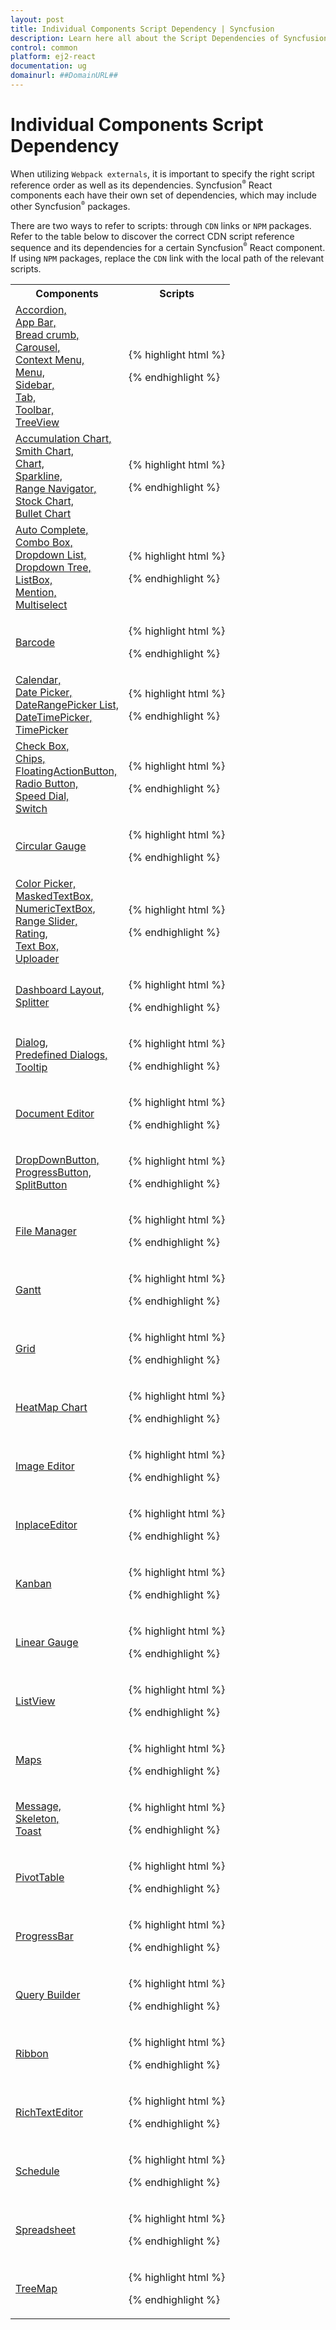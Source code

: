 ```yaml
---
layout: post
title: Individual Components Script Dependency | Syncfusion
description: Learn here all about the Script Dependencies of Syncfusion React components in Essential JS 2 and more.
control: common
platform: ej2-react
documentation: ug
domainurl: ##DomainURL##
---
```


# Individual Components Script Dependency

When utilizing `Webpack externals`, it is important to specify the right script reference order as well as its dependencies. Syncfusion<sup style="font-size:70%">&reg;</sup> React components each have their own set of dependencies, which may include other Syncfusion<sup style="font-size:70%">&reg;</sup> packages.

There are two ways to refer to scripts: through `CDN` links or `NPM` packages. Refer to the table below to discover the correct CDN script reference sequence and its dependencies for a certain Syncfusion<sup style="font-size:70%">&reg;</sup> React component. If using `NPM` packages, replace the `CDN` link with the local path of the relevant scripts.

<table>
<tr>
<th>Components</th>
<th>Scripts</th>
</tr>
<tr>
<td><a href="https://ej2.syncfusion.com/react/documentation/accordion/getting-started">Accordion, </a><br/><a href="https://ej2.syncfusion.com/react/documentation/appbar/getting-started">App Bar, </a><br/><a href="https://ej2.syncfusion.com/react/documentation/breadcrumb/getting-started">Bread crumb, </a><br/><a href="https://ej2.syncfusion.com/react/documentation/carousel/getting-started">Carousel, </a><br/><a href="https://ej2.syncfusion.com/react/documentation/context-menu/getting-started">Context Menu, </a><br/><a href="https://ej2.syncfusion.com/react/documentation/menu/getting-started">Menu, </a><br/><a href="https://ej2.syncfusion.com/react/documentation/sidebar/getting-started">Sidebar, </a><br/><a href="https://ej2.syncfusion.com/react/documentation/tab/getting-started">Tab, </a><br/><a href="https://ej2.syncfusion.com/react/documentation/toolbar/getting-started">Toolbar, </a><br/><a href="https://ej2.syncfusion.com/react/documentation/treeview/getting-started">TreeView</a></td>
<td>

{% highlight html %}
<script src="https://cdn.syncfusion.com/ej2/21.1.35/ej2-base/dist/ej2-base.min.js"></script>  
<script src="https://cdn.syncfusion.com/ej2/21.1.35/ej2-data/dist/ej2-data.min.js"></script>  
<script src="https://cdn.syncfusion.com/ej2/21.1.35/ej2-lists/dist/ej2-lists.min.js"></script>  
<script src="https://cdn.syncfusion.com/ej2/21.1.35/ej2-buttons/dist/ej2-buttons.min.js"></script>  
<script src="https://cdn.syncfusion.com/ej2/21.1.35/ej2-popups/dist/ej2-popups.min.js"></script>  
<script src="https://cdn.syncfusion.com/ej2/21.1.35/ej2-inputs/dist/ej2-inputs.min.js"></script>  
<script src="https://cdn.syncfusion.com/ej2/21.1.35/ej2-navigations/dist/ej2-navigations.min.js"></script>  
<script src="https://cdn.syncfusion.com/ej2/21.1.35/ej2-react-base/dist/ej2-react-base.min.js"></script>  
<script src="https://cdn.syncfusion.com/ej2/21.1.35/ej2-react-navigations/dist/ej2-react-navigations.min.js"></script> 
{% endhighlight %}

</td>
</tr>
<tr>
<td><a href="https://ej2.syncfusion.com/react/documentation/accumulation-chart/getting-started">Accumulation Chart, </a><br/><a href="https://ej2.syncfusion.com/react/documentation/smithchart/getting-started">Smith Chart, </a><br><a href="https://ej2.syncfusion.com/react/documentation/chart/getting-started">Chart, </a><br><a href="https://ej2.syncfusion.com/react/documentation/sparkline/getting-started">Sparkline, </a><br><a href="https://ej2.syncfusion.com/react/documentation/range-navigator/getting-started">Range Navigator, </a><br><a href="https://ej2.syncfusion.com/react/documentation/stock-chart/getting-started">Stock Chart, </a><br><a href="https://ej2.syncfusion.com/react/documentation/bullet-chart/getting-started">Bullet Chart</a></td>
<td>

{% highlight html %}
<script src="https://cdn.syncfusion.com/ej2/21.1.35/ej2-base/dist/ej2-base.min.js"></script>  
<script src="https://cdn.syncfusion.com/ej2/21.1.35/ej2-data/dist/ej2-data.min.js"></script>  
<script src="https://cdn.syncfusion.com/ej2/21.1.35/ej2-buttons/dist/ej2-buttons.min.js"></script>  
<script src="https://cdn.syncfusion.com/ej2/21.1.35/ej2-lists/dist/ej2-lists.min.js"></script>  
<script src="https://cdn.syncfusion.com/ej2/21.1.35/ej2-popups/dist/ej2-popups.min.js"></script>  
<script src="https://cdn.syncfusion.com/ej2/21.1.35/ej2-splitbuttons/dist/ej2-splitbuttons.min.js"></script>  
<script src="https://cdn.syncfusion.com/ej2/21.1.35/ej2-navigations/dist/ej2-navigations.min.js"></script>  
<script src="https://cdn.syncfusion.com/ej2/21.1.35/ej2-calendars/dist/ej2-calendars.min.js"></script>  
<script src="https://cdn.syncfusion.com/ej2/21.1.35/ej2-file-utils/dist/ej2-file-utils.min.js"></script>  
<script src="https://cdn.syncfusion.com/ej2/21.1.35/ej2-compression/dist/ej2-compression.min.js"></script> 
<script src="https://cdn.syncfusion.com/ej2/21.1.35/ej2-pdf-export/dist/ej2-pdf-export.min.js"></script>  
<script src="https://cdn.syncfusion.com/ej2/21.1.35/ej2-svg-base/dist/ej2-svg-base.min.js"></script>  
<script src="https://cdn.syncfusion.com/ej2/21.1.35/ej2-charts/dist/ej2-charts.min.js"></script>  
<script src="https://cdn.syncfusion.com/ej2/21.1.35/ej2-react-base/dist/ej2-react-base.min.js"></script>
<script src="https://cdn.syncfusion.com/ej2/21.1.35/ej2-react-charts/dist/ej2-react-charts.min.js"></script>  
{% endhighlight %}

</td>
</tr>
<tr>
<td><a href="https://ej2.syncfusion.com/react/documentation/auto-complete/getting-started">Auto Complete, </a><br/><a href="https://ej2.syncfusion.com/react/documentation/combo-box/getting-started">Combo Box, </a><br/><a href="https://ej2.syncfusion.com/react/documentation/drop-down-list/getting-started">Dropdown List, </a><br/><a href="https://ej2.syncfusion.com/react/documentation/drop-down-tree/getting-started">Dropdown Tree, </a><br/><a href="https://ej2.syncfusion.com/react/documentation/list-box/getting-started">ListBox, </a><br/><a href="https://ej2.syncfusion.com/react/documentation/mention/getting-started">Mention, </a><br/><a href="https://ej2.syncfusion.com/react/documentation/multi-select/getting-started">Multiselect</a></td>
<td>

{% highlight html %}
<script src="https://cdn.syncfusion.com/ej2/21.1.35/ej2-base/dist/ej2-base.min.js"></script>  
<script src="https://cdn.syncfusion.com/ej2/21.1.35/ej2-data/dist/ej2-data.min.js"></script>  
<script src="https://cdn.syncfusion.com/ej2/21.1.35/ej2-buttons/dist/ej2-buttons.min.js"></script>  
<script src="https://cdn.syncfusion.com/ej2/21.1.35/ej2-lists/dist/ej2-lists.min.js"></script>  
<script src="https://cdn.syncfusion.com/ej2/21.1.35/ej2-popups/dist/ej2-popups.min.js"></script>  
<script src="https://cdn.syncfusion.com/ej2/21.1.35/ej2-splitbuttons/dist/ej2-splitbuttons.min.js"></script>  
<script src="https://cdn.syncfusion.com/ej2/21.1.35/ej2-inputs/dist/ej2-inputs.min.js"></script>  
<script src="https://cdn.syncfusion.com/ej2/21.1.35/ej2-navigations/dist/ej2-navigations.min.js"></script>  
<script src="https://cdn.syncfusion.com/ej2/21.1.35/ej2-dropdowns/dist/ej2-dropdowns.min.js"></script>  
<script src="https://cdn.syncfusion.com/ej2/21.1.35/ej2-react-base/dist/ej2-react-base.min.js"></script> 
<script src="https://cdn.syncfusion.com/ej2/21.1.35/ej2-react-dropdowns/dist/ej2-react-dropdowns.min.js"></script>  
{% endhighlight %}

</td>
</tr>
<tr>
<td><a href="https://ej2.syncfusion.com/react/documentation/barcode/getting-started">Barcode</a></td>
<td>

{% highlight html %}
<script src="https://cdn.syncfusion.com/ej2/21.1.35/ej2-base/dist/ej2-base.min.js"></script>  
<script src="https://cdn.syncfusion.com/ej2/21.1.35/ej2-data/dist/ej2-data.min.js"></script>   
<script src="https://cdn.syncfusion.com/ej2/21.1.35/ej2-barcodegenerator/dist/ej2-barcodegenerator.min.js"></script>  
<script src="https://cdn.syncfusion.com/ej2/21.1.35/ej2-file-utils/dist/ej2-file-utils.min.js"></script>  
<script src="https://cdn.syncfusion.com/ej2/21.1.35/ej2-compression/dist/ej2-compression.min.js"></script>
<script src="https://cdn.syncfusion.com/ej2/21.1.35/ej2-pdf-export/dist/ej2-pdf-export.min.js"></script>   
<script src="https://cdn.syncfusion.com/ej2/21.1.35/ej2-svg-base/dist/ej2-svg-base.min.js"></script> 
<script src="https://cdn.syncfusion.com/ej2/21.1.35/ej2-react-base/dist/ej2-react-base.min.js"></script> 
<script src="https://cdn.syncfusion.com/ej2/21.1.35/ej2-react-barcodegenerator/dist/ej2-react-barcodegenerator.min.js"></script>  
{% endhighlight %}

</td>
</tr>
<tr>
<td><a href="https://ej2.syncfusion.com/react/documentation/calendar/getting-started">Calendar, </a><br/><a href="https://ej2.syncfusion.com/react/documentation/datepicker/getting-started">Date Picker, </a><br/><a href="https://ej2.syncfusion.com/react/documentation/daterangepicker/getting-started">DateRangePicker List, </a><br/><a href="https://ej2.syncfusion.com/react/documentation/datetimepicker/getting-started">DateTimePicker, </a><br/><a href="https://ej2.syncfusion.com/react/documentation/timepicker/getting-started">TimePicker</a></td>
<td>

{% highlight html %}
<script src="https://cdn.syncfusion.com/ej2/21.1.35/ej2-base/dist/ej2-base.min.js"></script>  
<script src="https://cdn.syncfusion.com/ej2/21.1.35/ej2-data/dist/ej2-data.min.js"></script>  
<script src="https://cdn.syncfusion.com/ej2/21.1.35/ej2-buttons/dist/ej2-buttons.min.js"></script>  
<script src="https://cdn.syncfusion.com/ej2/21.1.35/ej2-lists/dist/ej2-lists.min.js"></script>  
<script src="https://cdn.syncfusion.com/ej2/21.1.35/ej2-popups/dist/ej2-popups.min.js"></script>  
<script src="https://cdn.syncfusion.com/ej2/21.1.35/ej2-splitbuttons/dist/ej2-splitbuttons.min.js"></script>  
<script src="https://cdn.syncfusion.com/ej2/21.1.35/ej2-inputs/dist/ej2-inputs.min.js"></script>  
<script src="https://cdn.syncfusion.com/ej2/21.1.35/ej2-calendars/dist/ej2-calendars.min.js"></script>  
<script src="https://cdn.syncfusion.com/ej2/21.1.35/ej2-react-base/dist/ej2-react-base.min.js"></script>  
<script src="https://cdn.syncfusion.com/ej2/21.1.35/ej2-react-calendars/dist/ej2-react-calendars.min.js"></script>  
{% endhighlight %}

</td>
</tr>
<tr>
<td><a href="https://ej2.syncfusion.com/react/documentation/check-box/getting-started">Check Box, </a><br/><a href="https://ej2.syncfusion.com/react/documentation/chips/getting-started">Chips, </a><br/><a href="https://ej2.syncfusion.com/react/documentation/floating-action-button/getting-started">FloatingActionButton, </a><br/><a href="https://ej2.syncfusion.com/react/documentation/radio-button/getting-started">Radio Button, </a><br/><a href="https://ej2.syncfusion.com/react/documentation/speed-dial/getting-started">Speed Dial, </a><br/><a href="https://ej2.syncfusion.com/react/documentation/switch/getting-started">Switch</a></td>
<td>

{% highlight html %}
<script src="https://cdn.syncfusion.com/ej2/21.1.35/ej2-base/dist/ej2-base.min.js"></script>  
<script src="https://cdn.syncfusion.com/ej2/21.1.35/ej2-buttons/dist/ej2-buttons.min.js"></script>  
<script src="https://cdn.syncfusion.com/ej2/21.1.35/ej2-react-base/dist/ej2-react-base.min.js"></script>  
<script src="https://cdn.syncfusion.com/ej2/21.1.35/ej2-react-buttons/dist/ej2-react-buttons.min.js"></script>  
{% endhighlight %}

</td>
</tr>
<tr>
<td><a href="https://ej2.syncfusion.com/react/documentation/circular-gauge/getting-started">Circular Gauge</a></td>
<td>

{% highlight html %}
<script src="https://cdn.syncfusion.com/ej2/21.1.35/ej2-base/dist/ej2-base.min.js"></script>  
<script src="https://cdn.syncfusion.com/ej2/21.1.35/ej2-file-utils/dist/ej2-file-utils.min.js"></script>  
<script src="https://cdn.syncfusion.com/ej2/21.1.35/ej2-compression/dist/ej2-compression.min.js"></script> 
<script src="https://cdn.syncfusion.com/ej2/21.1.35/ej2-pdf-export/dist/ej2-pdf-export.min.js"></script>  
<script src="https://cdn.syncfusion.com/ej2/21.1.35/ej2-svg-base/dist/ej2-svg-base.min.js"></script>  
<script src="https://cdn.syncfusion.com/ej2/21.1.35/ej2-circulargauge/dist/ej2-circulargauge.min.js"></script>  
<script src="https://cdn.syncfusion.com/ej2/21.1.35/ej2-react-base/dist/ej2-react-base.min.js"></script>  
<script src="https://cdn.syncfusion.com/ej2/21.1.35/ej2-react-circulargauge/dist/ej2-react-circulargauge.min.js"></script>  
{% endhighlight %}

</td>
</tr>
<tr>
<td><a href="https://ej2.syncfusion.com/react/documentation/color-picker/getting-started">Color Picker, </a><br/><a href="https://ej2.syncfusion.com/react/documentation/maskedtextbox/getting-started">MaskedTextBox, </a><br/><a href="https://ej2.syncfusion.com/react/documentation/numerictextbox/getting-started">NumericTextBox, </a><br/><a href="https://ej2.syncfusion.com/react/documentation/range-slider/getting-started">Range Slider, </a><br/><a href="https://ej2.syncfusion.com/react/documentation/rating/getting-started">Rating, </a><br/><a href="https://ej2.syncfusion.com/react/documentation/textbox/getting-started">Text Box, </a><br/><a href="https://ej2.syncfusion.com/react/documentation/uploader/getting-started">Uploader</a></td>
<td>

{% highlight html %}
<script src="https://cdn.syncfusion.com/ej2/21.1.35/ej2-base/dist/ej2-base.min.js"></script>  
<script src="https://cdn.syncfusion.com/ej2/21.1.35/ej2-buttons/dist/ej2-buttons.min.js"></script>  
<script src="https://cdn.syncfusion.com/ej2/21.1.35/ej2-popups/dist/ej2-popups.min.js"></script>   
<script src="https://cdn.syncfusion.com/ej2/21.1.35/ej2-splitbuttons/dist/ej2-splitbuttons.min.js"></script> 
<script src="https://cdn.syncfusion.com/ej2/21.1.35/ej2-inputs/dist/ej2-inputs.min.js"></script>  
<script src="https://cdn.syncfusion.com/ej2/21.1.35/ej2-react-base/dist/ej2-react-base.min.js"></script>  
<script src="https://cdn.syncfusion.com/ej2/21.1.35/ej2-react-inputs/dist/ej2-react-inputs.min.js"></script>  
{% endhighlight %}

</td>
</tr>
<tr>
<td><a href="https://ej2.syncfusion.com/react/documentation/dashboard-layout/getting-started">Dashboard Layout, </a><br/><a href="https://ej2.syncfusion.com/react/documentation/splitter/getting-started">Splitter</a></td>
<td>

{% highlight html %}
<script src="https://cdn.syncfusion.com/ej2/21.1.35/ej2-base/dist/ej2-base.min.js"></script>  
<script src="https://cdn.syncfusion.com/ej2/21.1.35/ej2-layouts/dist/ej2-layouts.min.js"></script>  
<script src="https://cdn.syncfusion.com/ej2/21.1.35/ej2-react-base/dist/ej2-react-base.min.js"></script>  
<script src="https://cdn.syncfusion.com/ej2/21.1.35/ej2-react-layouts/dist/ej2-react-layouts.min.js"></script>  
{% endhighlight %}

</td>
</tr>
<tr>
<td><a href="https://ej2.syncfusion.com/react/documentation/dialog/getting-started">Dialog, </a><br/><a href="https://ej2.syncfusion.com/react/documentation/predefined-dialogs/getting-started">Predefined Dialogs, </a><br/><a href="https://ej2.syncfusion.com/react/documentation/tooltip/getting-started">Tooltip</a></td>
<td>

{% highlight html %}
<script src="https://cdn.syncfusion.com/ej2/21.1.35/ej2-base/dist/ej2-base.min.js"></script>  
<script src="https://cdn.syncfusion.com/ej2/21.1.35/ej2-buttons/dist/ej2-buttons.min.js"></script>  
<script src="https://cdn.syncfusion.com/ej2/21.1.35/ej2-popups/dist/ej2-popups.min.js"></script>  
<script src="https://cdn.syncfusion.com/ej2/21.1.35/ej2-react-base/dist/ej2-react-base.min.js"></script>  
<script src="https://cdn.syncfusion.com/ej2/21.1.35/ej2-react-popups/dist/ej2-react-popups.min.js"></script>  
{% endhighlight %}

</td>
</tr>
<tr>
<td><a href="https://ej2.syncfusion.com/react/documentation/document-editor/getting-started">Document Editor</a></td>
<td>

{% highlight html %}
<script src="https://cdn.syncfusion.com/ej2/21.1.35/ej2-base/dist/ej2-base.min.js"></script>  
<script src="https://cdn.syncfusion.com/ej2/21.1.35/ej2-data/dist/ej2-data.min.js"></script>  
<script src="https://cdn.syncfusion.com/ej2/21.1.35/ej2-buttons/dist/ej2-buttons.min.js"></script>  
<script src="https://cdn.syncfusion.com/ej2/21.1.35/ej2-lists/dist/ej2-lists.min.js"></script>  
<script src="https://cdn.syncfusion.com/ej2/21.1.35/ej2-popups/dist/ej2-popups.min.js"></script>  
<script src="https://cdn.syncfusion.com/ej2/21.1.35/ej2-splitbuttons/dist/ej2-splitbuttons.min.js"></script>  
<script src="https://cdn.syncfusion.com/ej2/21.1.35/ej2-inputs/dist/ej2-inputs.min.js"></script>  
<script src="https://cdn.syncfusion.com/ej2/21.1.35/ej2-navigations/dist/ej2-navigations.min.js"></script>  
<script src="https://cdn.syncfusion.com/ej2/21.1.35/ej2-file-utils/dist/ej2-file-utils.min.js"></script>  
<script src="https://cdn.syncfusion.com/ej2/21.1.35/ej2-compression/dist/ej2-compression.min.js"></script>  
<script src="https://cdn.syncfusion.com/ej2/21.1.35/ej2-charts/dist/ej2-charts.min.js"></script>  
<script src="https://cdn.syncfusion.com/ej2/21.1.35/ej2-documenteditor/dist/ej2-documenteditor.min.js"></script>  
<script src="https://cdn.syncfusion.com/ej2/21.1.35/ej2-react-base/dist/ej2-react-base.min.js"></script>  
<script src="https://cdn.syncfusion.com/ej2/21.1.35/ej2-react-documenteditor/dist/ej2-react-documenteditor.min.js"></script>  
{% endhighlight %}

</td>
</tr>
<tr>
<td><a href="https://ej2.syncfusion.com/react/documentation/drop-down-button/getting-started">DropDownButton, </a><br/><a href="https://ej2.syncfusion.com/react/documentation/progress-button/getting-started">ProgressButton, </a><br/><a href="https://ej2.syncfusion.com/react/documentation/split-button/getting-started">SplitButton</a></td>
<td>

{% highlight html %}
<script src="https://cdn.syncfusion.com/ej2/21.1.35/ej2-base/dist/ej2-base.min.js"></script>  
<script src="https://cdn.syncfusion.com/ej2/21.1.35/ej2-buttons/dist/ej2-buttons.min.js"></script>  
<script src="https://cdn.syncfusion.com/ej2/21.1.35/ej2-popups/dist/ej2-popups.min.js"></script>  
<script src="https://cdn.syncfusion.com/ej2/21.1.35/ej2-splitbuttons/dist/ej2-splitbuttons.min.js"></script>  
<script src="https://cdn.syncfusion.com/ej2/21.1.35/ej2-react-base/dist/ej2-react-base.min.js"></script>  
<script src="https://cdn.syncfusion.com/ej2/21.1.35/ej2-react-splitbuttons/dist/ej2-react-splitbuttons.min.js"></script>  
{% endhighlight %}

</td>
</tr>
<tr>
<td><a href="https://ej2.syncfusion.com/react/documentation/file-manager/getting-started">File Manager</a></td>
<td>

{% highlight html %}
<script src="https://cdn.syncfusion.com/ej2/21.1.35/ej2-base/dist/ej2-base.min.js"></script>  
<script src="https://cdn.syncfusion.com/ej2/21.1.35/ej2-buttons/dist/ej2-buttons.min.js"></script>  
<script src="https://cdn.syncfusion.com/ej2/21.1.35/ej2-lists/dist/ej2-lists.min.js"></script>  
<script src="https://cdn.syncfusion.com/ej2/21.1.35/ej2-layouts/dist/ej2-layouts.min.js"></script>  
<script src="https://cdn.syncfusion.com/ej2/21.1.35/ej2-popups/dist/ej2-popups.min.js"></script>   
<script src="https://cdn.syncfusion.com/ej2/21.1.35/ej2-splitbuttons/dist/ej2-buttons.min.js"></script>  
<script src="https://cdn.syncfusion.com/ej2/21.1.35/ej2-inputs/dist/ej2-inputs.min.js"></script>  
<script src="https://cdn.syncfusion.com/ej2/21.1.35/ej2-navigations/dist/ej2-navigations.min.js"></script>  
<script src="https://cdn.syncfusion.com/ej2/21.1.35/ej2-file-utils/dist/ej2-file-utils.min.js"></script>
<script src="https://cdn.syncfusion.com/ej2/21.1.35/ej2-compression/dist/ej2-compression.min.js"></script>
<script src="https://cdn.syncfusion.com/ej2/21.1.35/ej2-excel-export/dist/ej2-excel-export.min.js"></script>
<script src="https://cdn.syncfusion.com/ej2/21.1.35/ej2-pdf-export/dist/ej2-pdf-export.min.js"></script>
<script src="https://cdn.syncfusion.com/ej2/21.1.35/ej2-grids/dist/ej2-grids.min.js"></script>  
<script src="https://cdn.syncfusion.com/ej2/21.1.35/ej2-filemanager/dist/ej2-filemanager.min.js"></script>  
<script src="https://cdn.syncfusion.com/ej2/21.1.35/ej2-react-base/dist/ej2-react-base.min.js"></script>  
<script src="https://cdn.syncfusion.com/ej2/21.1.35/ej2-react-filemanager/dist/ej2-react-filemanager.min.js"></script>  
{% endhighlight %}

</td>
</tr>
<tr>
<td><a href="https://ej2.syncfusion.com/react/documentation/gantt/getting-started">Gantt</a></td>
<td>

{% highlight html %}
<script src="https://cdn.syncfusion.com/ej2/21.1.35/ej2-base/dist/ej2-base.min.js"></script>
<script src="https://cdn.syncfusion.com/ej2/21.1.35/ej2-data/dist/ej2-data.min.js"></script>
<script src="https://cdn.syncfusion.com/ej2/21.1.35/ej2-file-utils/dist/ej2-file-utils.min.js"></script>
<script src="https://cdn.syncfusion.com/ej2/21.1.35/ej2-compression/dist/ej2-compression.min.js"></script>
<script src="https://cdn.syncfusion.com/ej2/21.1.35/ej2-pdf-export/dist/ej2-pdf-export.min.js"></script>
<script src="https://cdn.syncfusion.com/ej2/21.1.35/ej2-buttons/dist/ej2-buttons.min.js"></script>
<script src="https://cdn.syncfusion.com/ej2/21.1.35/ej2-lists/dist/ej2-lists.min.js"></script>
<script src="https://cdn.syncfusion.com/ej2/21.1.35/ej2-popups/dist/ej2-popups.min.js"></script>
<script src="https://cdn.syncfusion.com/ej2/21.1.35/ej2-splitbuttons/dist/ej2-splitbuttons.min.js"></script>
<script src="https://cdn.syncfusion.com/ej2/21.1.35/ej2-inputs/dist/ej2-inputs.min.js"></script>
<script src="https://cdn.syncfusion.com/ej2/21.1.35/ej2-navigations/dist/ej2-navigations.min.js"></script>
<script src="https://cdn.syncfusion.com/ej2/21.1.35/ej2-dropdowns/dist/ej2-dropdowns.min.js"></script>
<script src="https://cdn.syncfusion.com/ej2/21.1.35/ej2-calendars/dist/ej2-calendars.min.js"></script>
<script src="https://cdn.syncfusion.com/ej2/21.1.35/ej2-excel-export/dist/ej2-excel-export.min.js"></script>
<script src="https://cdn.syncfusion.com/ej2/21.1.35/ej2-grids/dist/ej2-grids.min.js"></script>
<script src="https://cdn.syncfusion.com/ej2/21.1.35/ej2-treegrid/dist/ej2-treegrid.min.js"></script>
<script src="https://cdn.syncfusion.com/ej2/21.1.35/ej2-layouts/dist/ej2-layouts.min.js"></script>
<script src="https://cdn.syncfusion.com/ej2/21.1.35/ej2-filemanager/dist/ej2-filemanager.min.js"></script>
<script src="https://cdn.syncfusion.com/ej2/21.1.35/ej2-richtexteditor/dist/ej2-richtexteditor.min.js"></script>
<script src="https://cdn.syncfusion.com/ej2/21.1.35/ej2-gantt/dist/ej2-gantt.min.js"></script>
<script src="https://cdn.syncfusion.com/ej2/21.1.35/ej2-react-base/dist/ej2-react-base.min.js"></script>
<script src="https://cdn.syncfusion.com/ej2/21.1.35/ej2-react-gantt/dist/ej2-react-gantt.min.js"></script>
{% endhighlight %}

</td>
</tr>
<tr>
<td><a href="https://ej2.syncfusion.com/react/documentation/grid/getting-started">Grid</a></td>
<td>

{% highlight html %}
<script src="https://cdn.syncfusion.com/ej2/21.1.35/ej2-base/dist/ej2-base.min.js"></script>  
<script src="https://cdn.syncfusion.com/ej2/21.1.35/ej2-data/dist/ej2-data.min.js"></script>  
<script src="https://cdn.syncfusion.com/ej2/21.1.35/ej2-buttons/dist/ej2-buttons.min.js"></script> 
<script src="https://cdn.syncfusion.com/ej2/21.1.35/ej2-splitbuttons/dist/ej2-splitbuttons.min.js"></script>  
<script src="https://cdn.syncfusion.com/ej2/21.1.35/ej2-popups/dist/ej2-popups.min.js"></script>  
<script src="https://cdn.syncfusion.com/ej2/21.1.35/ej2-navigations/dist/ej2-navigations.min.js"></script>  
<script src="https://cdn.syncfusion.com/ej2/21.1.35/ej2-inputs/dist/ej2-inputs.min.js"></script>  
<script src="https://cdn.syncfusion.com/ej2/21.1.35/ej2-dropdowns/dist/ej2-dropdowns.min.js"></script>  
<script src="https://cdn.syncfusion.com/ej2/21.1.35/ej2-calendars/dist/ej2-calendars.min.js"></script>   
<script src="https://cdn.syncfusion.com/ej2/21.1.35/ej2-lists/dist/ej2-lists.min.js"></script>   
<script src="https://cdn.syncfusion.com/ej2/21.1.35/ej2-excel-export/dist/ej2-excel-export.min.js"></script>  
<script src="https://cdn.syncfusion.com/ej2/21.1.35/ej2-pdf-export/dist/ej2-pdf-export.min.js"></script>  
<script src="https://cdn.syncfusion.com/ej2/21.1.35/ej2-file-utils/dist/ej2-file-utils.min.js"></script>  
<script src="https://cdn.syncfusion.com/ej2/21.1.35/ej2-compression/dist/ej2-compression.min.js"></script>  
<script src="https://cdn.syncfusion.com/ej2/21.1.35/ej2-grids/dist/ej2-grids.min.js"></script>  
<script src="https://cdn.syncfusion.com/ej2/21.1.35/ej2-react-base/dist/ej2-react-base.min.js"></script>  
<script src="https://cdn.syncfusion.com/ej2/21.1.35/ej2-react-grids/dist/ej2-react-grids.min.js"></script>  
{% endhighlight %}

</td>
</tr>
<tr>
<td><a href="https://ej2.syncfusion.com/react/documentation/heatmap-chart/getting-started">HeatMap Chart</a></td>
<td>

{% highlight html %}
<script src="https://cdn.syncfusion.com/ej2/21.1.35/ej2-base/dist/ej2-base.min.js"></script>  
<script src="https://cdn.syncfusion.com/ej2/21.1.35/ej2-data/dist/ej2-data.min.js"></script>  
<script src="https://cdn.syncfusion.com/ej2/21.1.35/ej2-file-utils/dist/ej2-file-utils.min.js"></script>
<script src="https://cdn.syncfusion.com/ej2/21.1.35/ej2-compression/dist/ej2-compression.min.js"></script>
<script src="https://cdn.syncfusion.com/ej2/21.1.35/ej2-pdf-export/dist/ej2-pdf-export.min.js"></script>
<script src="https://cdn.syncfusion.com/ej2/21.1.35/ej2-svg-base/dist/ej2-svg-base.min.js"></script>  
<script src="https://cdn.syncfusion.com/ej2/21.1.35/ej2-heatmap/dist/ej2-heatmap.min.js"></script>  
<script src="https://cdn.syncfusion.com/ej2/21.1.35/ej2-react-base/dist/ej2-react-base.min.js"></script>  
<script src="https://cdn.syncfusion.com/ej2/21.1.35/ej2-react-heatmap/dist/ej2-react-heatmap.min.js"></script>  
{% endhighlight %}

</td>
</tr>
<tr>
<td><a href="https://ej2.syncfusion.com/react/documentation/image-editor/getting-started">Image Editor</a></td>
<td>

{% highlight html %}
<script src="https://cdn.syncfusion.com/ej2/21.1.35/ej2-base/dist/ej2-base.min.js"></script>  
<script src="https://cdn.syncfusion.com/ej2/21.1.35/ej2-data/dist/ej2-data.min.js"></script>
<script src="https://cdn.syncfusion.com/ej2/21.1.35/ej2-buttons/dist/ej2-buttons.min.js"></script>  
<script src="https://cdn.syncfusion.com/ej2/21.1.35/ej2-lists/dist/ej2-lists.min.js"></script>  
<script src="https://cdn.syncfusion.com/ej2/21.1.35/ej2-popups/dist/ej2-popups.min.js"></script>  
<script src="https://cdn.syncfusion.com/ej2/21.1.35/ej2-splitbuttons/dist/ej2-splitbuttons.min.js"></script>  
<script src="https://cdn.syncfusion.com/ej2/21.1.35/ej2-inputs/dist/ej2-inputs.min.js"></script>  
<script src="https://cdn.syncfusion.com/ej2/21.1.35/ej2-navigations/dist/ej2-navigations.min.js"></script>  
<script src="https://cdn.syncfusion.com/ej2/21.1.35/ej2-react-base/dist/ej2-react-base.min.js"></script>  
<script src="https://cdn.syncfusion.com/ej2/21.1.35/ej2-react-image-editor/dist/ej2-react-image-editor.min.js"></script>  
{% endhighlight %}

</td>
</tr>
<tr>
<td><a href="https://ej2.syncfusion.com/react/documentation/inplace-editor/getting-started">InplaceEditor</a></td>
<td>

{% highlight html %}
<script src="https://cdn.syncfusion.com/ej2/21.1.35/ej2-base/dist/ej2-base.min.js"></script>  
<script src="https://cdn.syncfusion.com/ej2/21.1.35/ej2-buttons/dist/ej2-buttons.min.js"></script>  
<script src="https://cdn.syncfusion.com/ej2/21.1.35/ej2-lists/dist/ej2-lists.min.js"></script>  
<script src="https://cdn.syncfusion.com/ej2/21.1.35/ej2-calendars/dist/ej2-calendars.min.js"></script>  
<script src="https://cdn.syncfusion.com/ej2/21.1.35/ej2-data/dist/ej2-data.min.js"></script>  
<script src="https://cdn.syncfusion.com/ej2/21.1.35/ej2-popups/dist/ej2-popups.min.js"></script>  
<script src="https://cdn.syncfusion.com/ej2/21.1.35/ej2-dropdowns/dist/ej2-dropdowns.min.js"></script> 
<script src="https://cdn.syncfusion.com/ej2/21.1.35/ej2-splitbuttons/dist/ej2-splitbuttons.min.js"></script>   
<script src="https://cdn.syncfusion.com/ej2/21.1.35/ej2-inputs/dist/ej2-inputs.min.js"></script>  
<script src="https://cdn.syncfusion.com/ej2/21.1.35/ej2-filemanager/dist/ej2-filemanager.min.js"></script>  
<script src="https://cdn.syncfusion.com/ej2/21.1.35/ej2-navigations/dist/ej2-navigations.min.js"></script>
<script src="https://cdn.syncfusion.com/ej2/21.1.35/ej2-richtexteditor/dist/ej2-richtexteditor.min.js"></script>  
<script src="https://cdn.syncfusion.com/ej2/21.1.35/ej2-inplace-editor/dist/ej2-inplace-editor.min.js"></script>  
<script src="https://cdn.syncfusion.com/ej2/21.1.35/ej2-react-base/dist/ej2-react-base.min.js"></script>  
<script src="https://cdn.syncfusion.com/ej2/21.1.35/ej2-react-inplace-editor/dist/ej2-react-inplace-editor.min.js"></script>  
{% endhighlight %}

</td>
</tr>
<tr>
<td><a href="https://ej2.syncfusion.com/react/documentation/kanban/getting-started">Kanban</a></td>
<td>

{% highlight html %}
<script src="https://cdn.syncfusion.com/ej2/21.1.35/ej2-base/dist/ej2-base.min.js"></script>  
<script src="https://cdn.syncfusion.com/ej2/21.1.35/ej2-data/dist/ej2-data.min.js"></script>  
<script src="https://cdn.syncfusion.com/ej2/21.1.35/ej2-buttons/dist/ej2-buttons.min.js"></script>  
<script src="https://cdn.syncfusion.com/ej2/21.1.35/ej2-layouts/dist/ej2-layouts.min.js"></script>  
<script src="https://cdn.syncfusion.com/ej2/21.1.35/ej2-inputs/dist/ej2-inputs.min.js"></script>  
<script src="https://cdn.syncfusion.com/ej2/21.1.35/ej2-lists/dist/ej2-lists.min.js"></script>  
<script src="https://cdn.syncfusion.com/ej2/21.1.35/ej2-popups/dist/ej2-popups.min.js"></script>  
<script src="https://cdn.syncfusion.com/ej2/21.1.35/ej2-navigations/dist/ej2-navigations.min.js"></script>  
<script src="https://cdn.syncfusion.com/ej2/21.1.35/ej2-dropdowns/dist/ej2-dropdowns.min.js"></script>  
<script src="https://cdn.syncfusion.com/ej2/21.1.35/ej2-kanban/dist/ej2-kanban.min.js"></script>  
<script src="https://cdn.syncfusion.com/ej2/21.1.35/ej2-react-base/dist/ej2-react-base.min.js"></script>  
<script src="https://cdn.syncfusion.com/ej2/21.1.35/ej2-react-kanban/dist/ej2-react-kanban.min.js"></script>  
{% endhighlight %}

</td>
</tr>
<tr>
<td><a href="https://ej2.syncfusion.com/react/documentation/linear-gauge/getting-started">Linear Gauge</a></td>
<td>

{% highlight html %}
<script src="https://cdn.syncfusion.com/ej2/21.1.35/ej2-base/dist/ej2-base.min.js"></script>  
<script src="https://cdn.syncfusion.com/ej2/21.1.35/ej2-svg-base/dist/ej2-svg-base.min.js"></script>  
<script src="https://cdn.syncfusion.com/ej2/21.1.35/ej2-file-utils/dist/ej2-file-utils.min.js"></script>
<script src="https://cdn.syncfusion.com/ej2/21.1.35/ej2-compression/dist/ej2-compression.min.js"></script>
<script src="https://cdn.syncfusion.com/ej2/21.1.35/ej2-pdf-export/dist/ej2-pdf-export.min.js"></script>  
<script src="https://cdn.syncfusion.com/ej2/21.1.35/ej2-lineargauge/dist/ej2-lineargauge.min.js"></script>  
<script src="https://cdn.syncfusion.com/ej2/21.1.35/ej2-react-base/dist/ej2-react-base.min.js"></script>  
<script src="https://cdn.syncfusion.com/ej2/21.1.35/ej2-react-lineargauge/dist/ej2-react-lineargauge.min.js"></script>  
{% endhighlight %}

</td>
</tr>
<tr>
<td><a href="https://ej2.syncfusion.com/react/documentation/listview/getting-started">ListView</a></td>
<td>

{% highlight html %}
<script src="https://cdn.syncfusion.com/ej2/21.1.35/ej2-base/dist/ej2-base.min.js"></script>  
<script src="https://cdn.syncfusion.com/ej2/21.1.35/ej2-data/dist/ej2-data.min.js"></script>  
<script src="https://cdn.syncfusion.com/ej2/21.1.35/ej2-buttons/dist/ej2-buttons.min.js"></script>  
<script src="https://cdn.syncfusion.com/ej2/21.1.35/ej2-lists/dist/ej2-lists.min.js"></script>  
<script src="https://cdn.syncfusion.com/ej2/21.1.35/ej2-react-base/dist/ej2-react-base.min.js"></script>  
<script src="https://cdn.syncfusion.com/ej2/21.1.35/ej2-react-lists/dist/ej2-react-lists.min.js"></script>  
{% endhighlight %}

</td>
</tr>
<tr>
<td><a href="https://ej2.syncfusion.com/react/documentation/maps/getting-started">Maps</a></td>
<td>

{% highlight html %}
<script src="https://cdn.syncfusion.com/ej2/21.1.35/ej2-base/dist/ej2-base.min.js"></script>  
<script src="https://cdn.syncfusion.com/ej2/21.1.35/ej2-data/dist/ej2-data.min.js"></script>  
<script src="https://cdn.syncfusion.com/ej2/21.1.35/ej2-svg-base/dist/ej2-svg-base.min.js"></script>  
<script src="https://cdn.syncfusion.com/ej2/21.1.35/ej2-file-utils/dist/ej2-file-utils.min.js"></script>
<script src="https://cdn.syncfusion.com/ej2/21.1.35/ej2-compression/dist/ej2-compression.min.js"></script>
<script src="https://cdn.syncfusion.com/ej2/21.1.35/ej2-pdf-export/dist/ej2-pdf-export.min.js"></script>  
<script src="https://cdn.syncfusion.com/ej2/21.1.35/ej2-maps/dist/ej2-maps.min.js"></script>  
<script src="https://cdn.syncfusion.com/ej2/21.1.35/ej2-react-base/dist/ej2-react-base.min.js"></script>  
<script src="https://cdn.syncfusion.com/ej2/21.1.35/ej2-react-maps/dist/ej2-react-maps.min.js"></script>  
{% endhighlight %}

</td>
</tr>
<tr>
<td><a href="https://ej2.syncfusion.com/react/documentation/message/getting-started">Message, </a><br/><a href="https://ej2.syncfusion.com/react/documentation/skeleton/getting-started">Skeleton, </a><br/><a href="https://ej2.syncfusion.com/react/documentation/toast/getting-started">Toast</a></td>
<td>

{% highlight html %}
<script src="https://cdn.syncfusion.com/ej2/21.1.35/ej2-base/dist/ej2-base.min.js"></script>  
<script src="https://cdn.syncfusion.com/ej2/21.1.35/ej2-buttons/dist/ej2-buttons.min.js"></script>  
<script src="https://cdn.syncfusion.com/ej2/21.1.35/ej2-popups/dist/ej2-popups.min.js"></script>  
<script src="https://cdn.syncfusion.com/ej2/21.1.35/ej2-notifications/dist/ej2-notifications.min.js"></script>  
<script src="https://cdn.syncfusion.com/ej2/21.1.35/ej2-react-base/dist/ej2-react-base.min.js"></script>  
<script src="https://cdn.syncfusion.com/ej2/21.1.35/ej2-react-notifications/dist/ej2-react-notifications.min.js"></script>  
{% endhighlight %}

</td>
</tr>
<tr>
<td><a href="https://ej2.syncfusion.com/react/documentation/pivotview/getting-started">PivotTable</a></td>
<td>

{% highlight html %}
<script src="https://cdn.syncfusion.com/ej2/21.1.35/ej2-base/dist/ej2-base.min.js"></script>  
<script src="https://cdn.syncfusion.com/ej2/21.1.35/ej2-data/dist/ej2-data.min.js"></script>  
<script src="https://cdn.syncfusion.com/ej2/21.1.35/ej2-buttons/dist/ej2-buttons.min.js"></script>  
<script src="https://cdn.syncfusion.com/ej2/21.1.35/ej2-lists/dist/ej2-lists.min.js"></script>  
<script src="https://cdn.syncfusion.com/ej2/21.1.35/ej2-file-utils/dist/ej2-file-utils.min.js"></script>  
<script src="https://cdn.syncfusion.com/ej2/21.1.35/ej2-compression/dist/ej2-compression.min.js"></script>  
<script src="https://cdn.syncfusion.com/ej2/21.1.35/ej2-excel-export/dist/ej2-excel-export.min.js"></script>  
<script src="https://cdn.syncfusion.com/ej2/21.1.35/ej2-inputs/dist/ej2-inputs.min.js"></script>  
<script src="https://cdn.syncfusion.com/ej2/21.1.35/ej2-popups/dist/ej2-popups.min.js"></script>
<script src="https://cdn.syncfusion.com/ej2/21.1.35/ej2-calendars/dist/ej2-calendars.min.js"></script>  
<script src="https://cdn.syncfusion.com/ej2/21.1.35/ej2-svg-base/dist/ej2-svg-base.min.js"></script>  
<script src="https://cdn.syncfusion.com/ej2/21.1.35/ej2-navigations/dist/ej2-navigations.min.js"></script>  
<script src="https://cdn.syncfusion.com/ej2/21.1.35/ej2-dropdowns/dist/ej2-dropdowns.min.js"></script>  
<script src="https://cdn.syncfusion.com/ej2/21.1.35/ej2-compression/dist/ej2-compression.min.js"></script>  
<script src="https://cdn.syncfusion.com/ej2/21.1.35/ej2-pdf-export/dist/ej2-react-base.min.js"></script>  
<script src="https://cdn.syncfusion.com/ej2/21.1.35/ej2-grids/dist/ej2-grids.min.js"></script>  
<script src="https://cdn.syncfusion.com/ej2/21.1.35/ej2-pivotview/dist/ej2-pivotview.min.js"></script>  
<script src="https://cdn.syncfusion.com/ej2/21.1.35/ej2-react-base/dist/ej2-react-base.min.js"></script>  
<script src="https://cdn.syncfusion.com/ej2/21.1.35/ej2-react-pivotview/dist/ej2-react-pivotview.min.js"></script>  
{% endhighlight %}

</td>
</tr>
<tr>
<td><a href="https://ej2.syncfusion.com/react/documentation/progress-bar/getting-started">ProgressBar</a></td>
<td>

{% highlight html %}
<script src="https://cdn.syncfusion.com/ej2/21.1.35/ej2-base/dist/ej2-base.min.js"></script>  
<script src="https://cdn.syncfusion.com/ej2/21.1.35/ej2-data/dist/ej2-data.min.js"></script>  
<script src="https://cdn.syncfusion.com/ej2/21.1.35/ej2-svg-base/dist/ej2-svg-base.min.js"></script>  
<script src="https://cdn.syncfusion.com/ej2/21.1.35/ej2-progressbar/dist/ej2-progressbar.min.js"></script>  
<script src="https://cdn.syncfusion.com/ej2/21.1.35/ej2-react-base/dist/ej2-react-base.min.js"></script>  
<script src="https://cdn.syncfusion.com/ej2/21.1.35/ej2-react-progressbar/dist/ej2-react-progressbar.min.js"></script>  
{% endhighlight %}

</td>
</tr>
<tr>
<td><a href="https://ej2.syncfusion.com/react/documentation/query-builder/getting-started">Query Builder</a></td>
<td>

{% highlight html %}
<script src="https://cdn.syncfusion.com/ej2/21.1.35/ej2-base/dist/ej2-base.min.js"></script>
<script src="https://cdn.syncfusion.com/ej2/21.1.35/ej2-data/dist/ej2-data.min.js"></script>
<script src="https://cdn.syncfusion.com/ej2/21.1.35/ej2-buttons/dist/ej2-buttons.min.js"></script>
<script src="https://cdn.syncfusion.com/ej2/21.1.35/ej2-lists/dist/ej2-lists.min.js"></script>
<script src="https://cdn.syncfusion.com/ej2/21.1.35/ej2-popups/dist/ej2-popups.min.js"></script>
<script src="https://cdn.syncfusion.com/ej2/21.1.35/ej2-splitbuttons/dist/ej2-splitbuttons.min.js"></script>
<script src="https://cdn.syncfusion.com/ej2/21.1.35/ej2-inputs/dist/ej2-inputs.min.js"></script>
<script src="https://cdn.syncfusion.com/ej2/21.1.35/ej2-navigations/dist/ej2-navigations.min.js"></script>
<script src="https://cdn.syncfusion.com/ej2/21.1.35/ej2-dropdowns/dist/ej2-dropdowns.min.js"></script>
<script src="https://cdn.syncfusion.com/ej2/21.1.35/ej2-calendars/dist/ej2-calendars.min.js"></script>
<script src="https://cdn.syncfusion.com/ej2/21.1.35/ej2-querybuilder/dist/ej2-querybuilder.min.js"></script>
<script src="https://cdn.syncfusion.com/ej2/21.1.35/ej2-react-base/dist/ej2-react-base.min.js"></script>
<script src="https://cdn.syncfusion.com/ej2/21.1.35/ej2-react-querybuilder/dist/ej2-react-querybuilder.min.js"></script>
{% endhighlight %}

</td>
</tr>
<tr>
<td><a href="https://ej2.syncfusion.com/react/documentation/ribbon/getting-started">Ribbon</a></td>
<td>

{% highlight html %}
<script src="https://cdn.syncfusion.com/ej2/21.1.35/ej2-base/dist/ej2-base.min.js"></script>  
<script src="https://cdn.syncfusion.com/ej2/21.1.35/ej2-data/dist/ej2-data.min.js"></script>  
<script src="https://cdn.syncfusion.com/ej2/21.1.35/ej2-buttons/dist/ej2-buttons.min.js"></script> 
<script src="https://cdn.syncfusion.com/ej2/21.1.35/ej2-splitbuttons/dist/ej2-splitbuttons.min.js"></script>  
<script src="https://cdn.syncfusion.com/ej2/21.1.35/ej2-popups/dist/ej2-popups.min.js"></script>
<script src="https://cdn.syncfusion.com/ej2/21.1.35/ej2-navigations/dist/ej2-navigations.min.js"></script>
<script src="https://cdn.syncfusion.com/ej2/21.1.35/ej2-dropdowns/dist/ej2-dropdowns.min.js"></script>
<script src="https://cdn.syncfusion.com/ej2/21.1.35/ej2-react-base/dist/ej2-react-base.min.js"></script>  
<script src="https://cdn.syncfusion.com/ej2/21.1.35/ej2-react-ribbon/dist/ej2-react-ribbon.min.js"></script>  
{% endhighlight %}

</td>
</tr>
<tr>
<td><a href="https://ej2.syncfusion.com/react/documentation/rich-text-editor/getting-started">RichTextEditor</a></td>
<td>

{% highlight html %}
<script src="https://cdn.syncfusion.com/ej2/21.1.35/ej2-base/dist/ej2-base.min.js"></script>
<script src="https://cdn.syncfusion.com/ej2/21.1.35/ej2-data/dist/ej2-data.min.js"></script>
<script src="https://cdn.syncfusion.com/ej2/21.1.35/ej2-buttons/dist/ej2-buttons.min.js"></script>
<script src="https://cdn.syncfusion.com/ej2/21.1.35/ej2-lists/dist/ej2-lists.min.js"></script>
<script src="https://cdn.syncfusion.com/ej2/21.1.35/ej2-popups/dist/ej2-popups.min.js"></script>
<script src="https://cdn.syncfusion.com/ej2/21.1.35/ej2-splitbuttons/dist/ej2-splitbuttons.min.js"></script>
<script src="https://cdn.syncfusion.com/ej2/21.1.35/ej2-inputs/dist/ej2-inputs.min.js"></script>
<script src="https://cdn.syncfusion.com/ej2/21.1.35/ej2-navigations/dist/ej2-navigations.min.js"></script>
<script src="https://cdn.syncfusion.com/ej2/21.1.35/ej2-dropdowns/dist/ej2-dropdowns.min.js"></script>
<script src="https://cdn.syncfusion.com/ej2/21.1.35/ej2-calendars/dist/ej2-calendars.min.js"></script>
<script src="https://cdn.syncfusion.com/ej2/21.1.35/ej2-file-utils/dist/ej2-file-utils.min.js"></script>
<script src="https://cdn.syncfusion.com/ej2/21.1.35/ej2-compression/dist/ej2-compression.min.js"></script>
<script src="https://cdn.syncfusion.com/ej2/21.1.35/ej2-pdf-export/dist/ej2-pdf-export.min.js"></script>
<script src="https://cdn.syncfusion.com/ej2/21.1.35/ej2-excel-export/dist/ej2-excel-export.min.js"></script>
<script src="https://cdn.syncfusion.com/ej2/21.1.35/ej2-grids/dist/ej2-grids.min.js"></script>
<script src="https://cdn.syncfusion.com/ej2/21.1.35/ej2-layouts/dist/ej2-layouts.min.js"></script>
<script src="https://cdn.syncfusion.com/ej2/21.1.35/ej2-filemanager/dist/ej2-filemanager.min.js"></script>
<script src="https://cdn.syncfusion.com/ej2/21.1.35/ej2-richtexteditor/dist/ej2-richtexteditor.min.js"></script>
<script src="https://cdn.syncfusion.com/ej2/21.1.35/ej2-react-base/dist/ej2-react-base.min.js"></script>
<script src="https://cdn.syncfusion.com/ej2/21.1.35/ej2-react-richtexteditor/dist/ej2-react-richtexteditor.min.js"></script>
{% endhighlight %}

</td>
</tr>
<tr>
<td><a href="https://ej2.syncfusion.com/react/documentation/schedule/getting-started">Schedule</a></td>
<td>

{% highlight html %}
<script src="https://cdn.syncfusion.com/ej2/21.1.35/ej2-base/dist/ej2-base.min.js"></script>  
<script src="https://cdn.syncfusion.com/ej2/21.1.35/ej2-data/dist/ej2-data.min.js"></script>  
<script src="https://cdn.syncfusion.com/ej2/21.1.35/ej2-buttons/dist/ej2-buttons.min.js"></script>  
<script src="https://cdn.syncfusion.com/ej2/21.1.35/ej2-lists/dist/ej2-lists.min.js"></script>  
<script src="https://cdn.syncfusion.com/ej2/21.1.35/ej2-popups/dist/ej2-popups.min.js"></script>  
<script src="https://cdn.syncfusion.com/ej2/21.1.35/ej2-splitbuttons/dist/ej2-splitbuttons.min.js"></script>  
<script src="https://cdn.syncfusion.com/ej2/21.1.35/ej2-inputs/dist/ej2-inputs.min.js"></script>  
<script src="https://cdn.syncfusion.com/ej2/21.1.35/ej2-excel-export/dist/ej2-excel-export.min.js"></script>  
<script src="https://cdn.syncfusion.com/ej2/21.1.35/ej2-compression/dist/ej2-compression.min.js"></script>  
<script src="https://cdn.syncfusion.com/ej2/21.1.35/ej2-calendars/dist/ej2-calendars.min.js"></script>  
<script src="https://cdn.syncfusion.com/ej2/21.1.35/ej2-navigations/dist/ej2-navigations.min.js"></script>  
<script src="https://cdn.syncfusion.com/ej2/21.1.35/ej2-dropdowns/dist/ej2-dropdowns.min.js"></script>  
<script src="https://cdn.syncfusion.com/ej2/21.1.35/ej2-schedule/dist/ej2-schedule.min.js"></script>  
<script src="https://cdn.syncfusion.com/ej2/21.1.35/ej2-react-base/dist/ej2-react-base.min.js"></script>
<script src="https://cdn.syncfusion.com/ej2/21.1.35/ej2-react-schedule/dist/ej2-react-schedule.min.js"></script>  
{% endhighlight %}

</td>
</tr>
<tr>
<td><a href="https://ej2.syncfusion.com/react/documentation/spreadsheet/getting-started">Spreadsheet</a></td>
<td>

{% highlight html %}
<script src="https://cdn.syncfusion.com/ej2/21.1.35/ej2-base/dist/ej2-base.min.js"></script>  
<script src="https://cdn.syncfusion.com/ej2/21.1.35/ej2-buttons/dist/ej2-buttons.min.js"></script>  
<script src="https://cdn.syncfusion.com/ej2/21.1.35/ej2-lists/dist/ej2-lists.min.js"></script>  
<script src="https://cdn.syncfusion.com/ej2/21.1.35/ej2-popups/dist/ej2-popups.min.js"></script>
<script src="https://cdn.syncfusion.com/ej2/21.1.35/ej2-splitbuttons/dist/ej2-splitbuttons.min.js"></script>
<script src="https://cdn.syncfusion.com/ej2/21.1.35/ej2-inputs/dist/ej2-inputs.min.js"></script>
<script src="https://cdn.syncfusion.com/ej2/21.1.35/ej2-navigations/dist/ej2-navigations.min.js"></script>  
<script src="https://cdn.syncfusion.com/ej2/21.1.35/ej2-dropdowns/dist/ej2-dropdowns.min.js"></script>  
<script src="https://cdn.syncfusion.com/ej2/21.1.35/ej2-file-utils/dist/ej2-file-utils.min.js"></script>
<script src="https://cdn.syncfusion.com/ej2/21.1.35/ej2-compression/dist/ej2-compression.min.js"></script>
<script src="https://cdn.syncfusion.com/ej2/21.1.35/ej2-pdf-export/dist/ej2-pdf-export.min.js"></script>
<script src="https://cdn.syncfusion.com/ej2/21.1.35/ej2-charts/dist/ej2-charts.min.js"></script>  
<script src="https://cdn.syncfusion.com/ej2/21.1.35/ej2-grids/dist/ej2-grids.min.js"></script>  
<script src="https://cdn.syncfusion.com/ej2/21.1.35/ej2-inputs/dist/ej2-inputs.min.js"></script>  
<script src="https://cdn.syncfusion.com/ej2/21.1.35/ej2-spreadsheet/dist/ej2-spreadsheet.min.js"></script>  
<script src="https://cdn.syncfusion.com/ej2/21.1.35/ej2-react-base/dist/ej2-react-base.min.js"></script>  
<script src="https://cdn.syncfusion.com/ej2/21.1.35/ej2-react-spreadsheet/dist/ej2-react-spreadsheet.min.js"></script>  
{% endhighlight %}

</td>
</tr>
<tr>
<td><a href="https://ej2.syncfusion.com/react/documentation/treemap/getting-started">TreeMap</a></td>
<td>

{% highlight html %}
<script src="https://cdn.syncfusion.com/ej2/21.1.35/ej2-base/dist/ej2-base.min.js"></script>  
<script src="https://cdn.syncfusion.com/ej2/21.1.35/ej2-data/dist/ej2-data.min.js"></script>  
<script src="https://cdn.syncfusion.com/ej2/21.1.35/ej2-file-utils/dist/ej2-file-utils.min.js"></script>  
<script src="https://cdn.syncfusion.com/ej2/21.1.35/ej2-compression/dist/ej2-compression.min.js"></script>  
<script src="https://cdn.syncfusion.com/ej2/21.1.35/ej2-pdf-export/dist/ej2-pdf-export.min.js"></script>  
<script src="https://cdn.syncfusion.com/ej2/21.1.35/ej2-svg-base/dist/ej2-svg-base.min.js"></script>
<script src="https://cdn.syncfusion.com/ej2/21.1.35/ej2-treemap/dist/ej2-treemap.min.js"></script>
<script src="https://cdn.syncfusion.com/ej2/21.1.35/ej2-react-base/dist/ej2-react-base.min.js"></script>  
<script src="https://cdn.syncfusion.com/ej2/21.1.35/ej2-react-treemap/dist/ej2-react-treemap.min.js"></script>  
{% endhighlight %}

</td>
</tr>
</table>